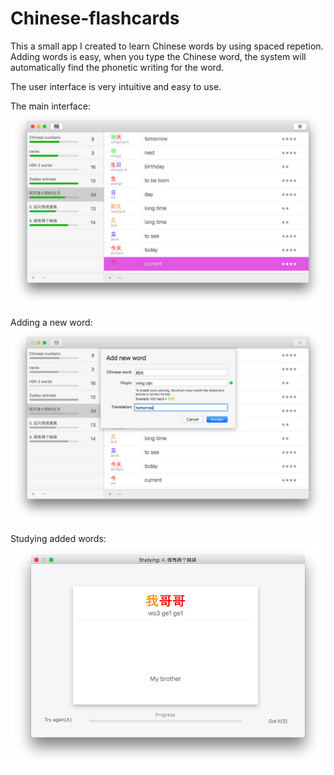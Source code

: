 # Chinese-flashcards

This a small app I created to learn Chinese words by using spaced repetion. Adding words is easy, when you type the Chinese word, the system will automatically find the phonetic writing for the word.

The user interface is very intuitive and easy to use.


The main interface:
![UI1](pic1.png)

Adding a new word:
![UI2](pic2.png)

Studying added words:
![UI3](pic3.png)
